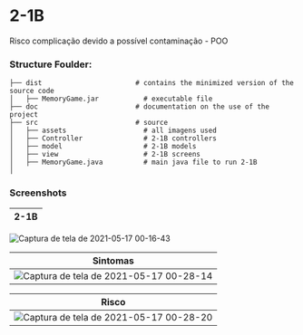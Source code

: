 # 2-1B
Risco complicação devido a possível contaminação - POO

### Structure Foulder:

    ├── dist                       # contains the minimized version of the source code
    │   ├── MemoryGame.jar           # executable file
    ├── doc                        # documentation on the use of the project
    ├── src                        # source
    │   ├── assets                   # all imagens used    
    │   ├── Controller               # 2-1B controllers 
    │   ├── model                    # 2-1B models
    │   ├── view                     # 2-1B screens
    │   ├── MemoryGame.java          # main java file to run 2-1B 
    │   

### Screenshots

| 2-1B |
|-----------------------------------------------------------------------------------------------------------------------------|
![Captura de tela de 2021-05-17 00-16-43](https://user-images.githubusercontent.com/45442173/118428724-77764c80-b6a6-11eb-9d3d-864678db7e63.png)

| Sintomas 
|-----------------------------------------------------------------------------------------------------------------------------|
|![Captura de tela de 2021-05-17 00-28-14](https://user-images.githubusercontent.com/45442173/118429115-506c4a80-b6a7-11eb-9bef-17df3b1040d2.png) |

| Risco 
|-----------------------------------------------------------------------------------------------------------------------------|
|![Captura de tela de 2021-05-17 00-28-20](https://user-images.githubusercontent.com/45442173/118429118-5104e100-b6a7-11eb-8182-575432431db1.png) |